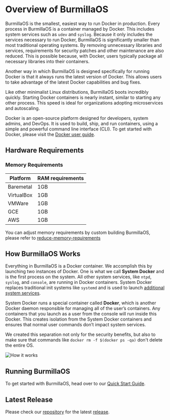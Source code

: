 # Overview of BurmillaOS

BurmillaOS is the smallest, easiest way to run Docker in production.  Every process in BurmillaOS is a container managed by Docker. This includes system services such as `udev` and `syslog`.  Because it only includes the services necessary to run Docker, BurmillaOS is significantly smaller than most traditional operating systems. By removing unnecessary libraries and services, requirements for security patches and other maintenance are also reduced. This is possible because, with Docker, users typically package all necessary libraries into their containers.

Another way in which BurmillaOS is designed specifically for running Docker is that it always runs the latest version of Docker. This allows users to take advantage of the latest Docker capabilities and bug fixes.

Like other minimalist Linux distributions, BurmillaOS boots incredibly quickly. Starting Docker containers is nearly instant, similar to starting any other process. This speed is ideal for organizations adopting microservices and autoscaling.

Docker is an open-source platform designed for developers, system admins, and DevOps. It is used to build, ship, and run containers, using a simple and powerful command line interface (CLI). To get started with Docker, please visit the [Docker user guide](https://docs.docker.com/engine/userguide/).

## Hardware Requirements

### Memory Requirements

Platform   | RAM requirements
--------   | ------------------------
Baremetal  | 1GB
VirtualBox | 1GB
VMWare     | 1GB
GCE        | 1GB
AWS        | 1GB

You can adjust memory requirements by custom building BurmillaOS, please refer to [reduce-memory-requirements](/docs/installation/custom-builds/custom-burmillaos-iso#reduce-memory-requirements)

## How BurmillaOS Works

Everything in BurmillaOS is a Docker container. We accomplish this by launching two instances of Docker. One is what we call **System Docker** and is the first process on the system. All other system services, like `ntpd`, `syslog`, and `console`, are running in Docker containers. System Docker replaces traditional init systems like `systemd` and is used to launch [additional system services](/docs/system-services/).

System Docker runs a special container called **Docker**, which is another Docker daemon responsible for managing all of the user’s containers. Any containers that you launch as a user from the console will run inside this Docker. This creates isolation from the System Docker containers and ensures that normal user commands don’t impact system services.

 We created this separation not only for the security benefits, but also to make sure that commands like `docker rm -f $(docker ps -qa)` don't delete the entire OS.

![How it works](https://raw.githubusercontent.com/burmilla/burmilla.github.io/master/img/howitworks.png)

## Running BurmillaOS

To get started with BurmillaOS, head over to our [Quick Start Guide](/docs/quick-start-guide).

## Latest Release

Please check our [repository](https://github.com/burmilla/os/releases) for the latest [release](https://github.com/burmilla/os/releases).
